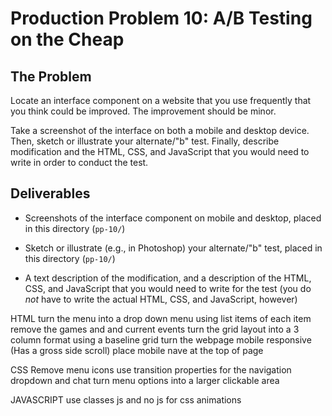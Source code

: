 # Production Problem 10: A/B Testing on the Cheap

## The Problem

Locate an interface component on a website that you use frequently that you think could be improved. The improvement should be minor.

Take a screenshot of the interface on both a mobile and desktop device. Then, sketch or illustrate your alternate/"b" test. Finally, describe modification and the HTML, CSS, and JavaScript that you would need to write in order to conduct the test.

## Deliverables

* Screenshots of the interface component on mobile and desktop, placed in this directory (`pp-10/`)

* Sketch or illustrate (e.g., in Photoshop) your alternate/"b" test, placed in this directory (`pp-10/`)

* A text description of the modification, and a description of the HTML, CSS, and JavaScript that you would need to write for the test (you do *not* have to write the actual HTML, CSS, and JavaScript, however)

HTML
turn the menu into a drop down menu using list items of each item
remove the games and and current events
turn the grid layout into a 3 column format using a baseline grid
turn the webpage mobile responsive (Has a gross side scroll)
place mobile nave at the top of page

CSS
Remove menu icons
use transition properties for the navigation dropdown and chat
turn menu options into a larger clickable area

JAVASCRIPT
use classes js and no js for css animations